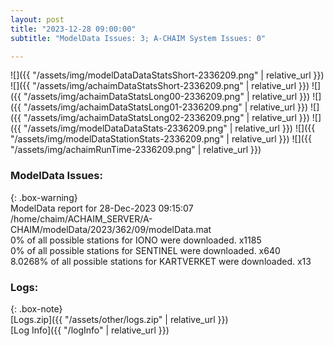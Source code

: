 ```yaml
---
layout: post
title: "2023-12-28 09:00:00"
subtitle: "ModelData Issues: 3; A-CHAIM System Issues: 0"

---
```


![]({{ "/assets/img/modelDataDataStatsShort-2336209.png" | relative_url }})
![]({{ "/assets/img/achaimDataStatsShort-2336209.png" | relative_url }})
![]({{ "/assets/img/achaimDataStatsLong00-2336209.png" | relative_url }})
![]({{ "/assets/img/achaimDataStatsLong01-2336209.png" | relative_url }})
![]({{ "/assets/img/achaimDataStatsLong02-2336209.png" | relative_url }})
![]({{ "/assets/img/modelDataDataStats-2336209.png" | relative_url }})
![]({{ "/assets/img/modelDataStationStats-2336209.png" | relative_url }})
![]({{ "/assets/img/achaimRunTime-2336209.png" | relative_url }})


### ModelData Issues:  
  
{: .box-warning}  
 ModelData report for 28-Dec-2023 09:15:07   
 /home/chaim/ACHAIM_SERVER/A-CHAIM/modelData/2023/362/09/modelData.mat   
 0% of all possible stations for IONO were downloaded. x1185   
 0% of all possible stations for SENTINEL were downloaded. x640   
 8.0268% of all possible stations for KARTVERKET were downloaded. x13   
  


### Logs:  
  
{: .box-note}  
[Logs.zip]({{ "/assets/other/logs.zip" | relative_url }})  
[Log Info]({{ "/logInfo" | relative_url }})  
